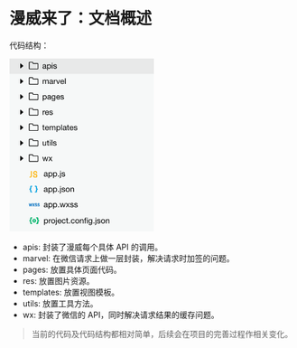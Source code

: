 # 漫威来了：文档概述

代码结构：

<img src="./code-structure.png" width="256" />

* apis: 封装了漫威每个具体 API 的调用。
* marvel: 在微信请求上做一层封装，解决请求时加签的问题。
* pages: 放置具体页面代码。
* res: 放置图片资源。
* templates: 放置视图模板。
* utils: 放置工具方法。
* wx: 封装了微信的 API，同时解决请求结果的缓存问题。

> 当前的代码及代码结构都相对简单，后续会在项目的完善过程作相关变化。

